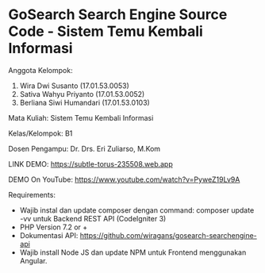 # GoSearch Search Engine Source Code - Sistem Temu Kembali Informasi

Anggota Kelompok:
1. Wira Dwi Susanto (17.01.53.0053)
2. Sativa Wahyu Priyanto (17.01.53.0052)
3. Berliana Siwi Humandari (17.01.53.0103)

Mata Kuliah: Sistem Temu Kembali Informasi

Kelas/Kelompok: B1

Dosen Pengampu: Dr. Drs. Eri Zuliarso, M.Kom

LINK DEMO: https://subtle-torus-235508.web.app

DEMO On YouTube: https://www.youtube.com/watch?v=PyweZ19Lv9A

Requirements:
- Wajib instal dan update composer dengan command: composer update -vv untuk Backend REST API (CodeIgniter 3)
- PHP Version 7.2 or +
- Dokumentasi API: https://github.com/wiragans/gosearch-searchengine-api
- Wajib install Node JS dan update NPM untuk Frontend menggunakan Angular.
